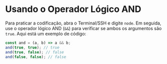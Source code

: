# Usando o Operador Lógico AND

Para praticar a codificação, abra o Terminal/SSH e digite `node`. Em seguida, use o operador lógico AND (`&&`) para verificar se ambos os argumentos são `true`. Aqui está um exemplo de código:

```js
const and = (a, b) => a && b;
and(true, true); // true
and(true, false); // false
and(false, false); // false
```
